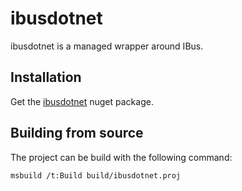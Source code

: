 # ibusdotnet

ibusdotnet is a managed wrapper around IBus.

## Installation

Get the [ibusdotnet](https://www.nuget.org/packages/ibusdotnet/) nuget package.

## Building from source

The project can be build with the following command:

```bash
msbuild /t:Build build/ibusdotnet.proj
```
